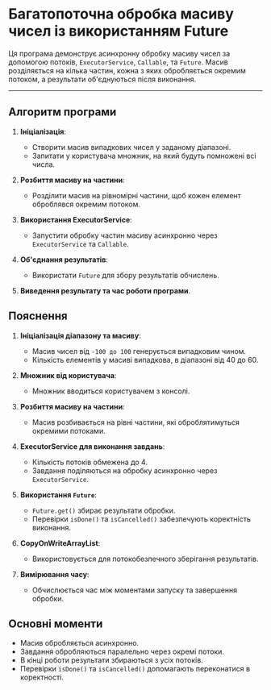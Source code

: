 
# Багатопоточна обробка масиву чисел із використанням Future

Ця програма демонструє асинхронну обробку масиву чисел за допомогою потоків, `ExecutorService`, `Callable`, та `Future`. Масив розділяється на кілька частин, кожна з яких обробляється окремим потоком, а результати об'єднуються після виконання.

---

## Алгоритм програми

1. **Ініціалізація**:
   - Створити масив випадкових чисел у заданому діапазоні.
   - Запитати у користувача множник, на який будуть помножені всі числа.

2. **Розбиття масиву на частини**:
   - Розділити масив на рівномірні частини, щоб кожен елемент оброблявся окремим потоком.

3. **Використання ExecutorService**:
   - Запустити обробку частин масиву асинхронно через `ExecutorService` та `Callable`.

4. **Об'єднання результатів**:
   - Використати `Future` для збору результатів обчислень.

5. **Виведення результату та час роботи програми**.


## Пояснення

1. **Ініціалізація діапазону та масиву**:
    - Масив чисел від `-100 до 100` генерується випадковим чином.
    - Кількість елементів у масиві випадкова, в діапазоні від 40 до 60.

2. **Множник від користувача**:
    - Множник вводиться користувачем з консолі.

3. **Розбиття масиву на частини**:
    - Масив розбивається на рівні частини, які оброблятимуться окремими потоками.

4. **ExecutorService для виконання завдань**:
    - Кількість потоків обмежена до 4.
    - Завдання поділяються на обробку асинхронно через `ExecutorService`.

5. **Використання `Future`**:
    - `Future.get()` збирає результати обробки.
    - Перевірки `isDone()` та `isCancelled()` забезпечують коректність виконання.

6. **CopyOnWriteArrayList**:
    - Використовується для потокобезпечного зберігання результатів.

7. **Вимірювання часу**:
    - Обчислюється час між моментами запуску та завершення обробки.

## Основні моменти

- Масив обробляється асинхронно.
- Завдання обробляються паралельно через окремі потоки.
- В кінці роботи результати збираються з усіх потоків.
- Перевірки `isDone()` та `isCancelled()` допомагають переконатися в коректності.

